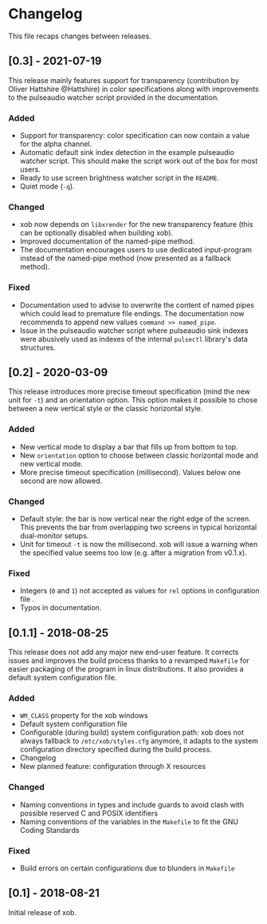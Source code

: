 # Changelog

This file recaps changes between releases.

## [0.3] - 2021-07-19

This release mainly features support for transparency (contribution by Oliver Hattshire @Hattshire) in color specifications along with improvements to the pulseaudio watcher script provided in the documentation.

### Added

- Support for transparency: color specification can now contain a value for the alpha channel.
- Automatic default sink index detection in the example pulseaudio watcher script. This should make the script work out of the box for most users.
- Ready to use screen brightness watcher script in the `README`.
- Quiet mode (`-q`).

### Changed

- xob now depends on `libxrender` for the new transparency feature (this can be optionally disabled when building xob).
- Improved documentation of the named-pipe method.
- The documentation encourages users to use dedicated input-program instead of the named-pipe method (now presented as a fallback method).

### Fixed

- Documentation used to advise to overwrite the content of named pipes which could lead to premature file endings. The documentation now recommends to append new values `command >> named_pipe`.
- Issue in the pulseaudio watcher script where pulseaudio sink indexes were abusively used as indexes of the internal `pulsectl` library's data structures.


## [0.2] - 2020-03-09

This release introduces more precise timeout specification (mind the new unit for `-t`) and an orientation option. This option makes it possible to chose between a new vertical style or the classic horizontal style.

### Added

- New vertical mode to display a bar that fills up from bottom to top.
- New `orientation` option to choose between classic horizontal mode and new vertical mode.
- More precise timeout specification (millisecond). Values below one second are now allowed.

### Changed

- Default style: the bar is now vertical near the right edge of the screen. This prevents the bar from overlapping two screens in typical horizontal dual-monitor setups.
- Unit for timeout `-t` is now the millisecond. xob will issue a warning when the specified value seems too low (e.g. after a migration from v0.1.x).

### Fixed

- Integers (`0` and `1`) not accepted as values for `rel` options in configuration file .
- Typos in documentation.


## [0.1.1] - 2018-08-25

This release does not add any major new end-user feature. It corrects issues and improves the build process thanks to a revamped `Makefile` for easier packaging of the program in linux distributions. It also provides a default system configuration file.

### Added

- `WM_CLASS` property for the xob windows
- Default system configuration file
- Configurable (during build) system configuration path: xob does not always fallback to `/etc/xob/styles.cfg` anymore, it adapts to the system configuration directory specified during the build process.
- Changelog
- New planned feature: configuration through X resources

### Changed

- Naming conventions in types and include guards to avoid clash with possible reserved C and POSIX identifiers
- Naming conventions of the variables in the `Makefile` to fit the GNU Coding Standards

### Fixed

- Build errors on certain configurations due to blunders in `Makefile`

## [0.1] - 2018-08-21

Initial release of xob.
